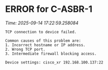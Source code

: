 # ERROR for C-ASBR-1
_Time: 2025-09-14 17:22:59.258084_

```
TCP connection to device failed.

Common causes of this problem are:
1. Incorrect hostname or IP address.
2. Wrong TCP port.
3. Intermediate firewall blocking access.

Device settings: cisco_xr 192.168.100.137:22


```